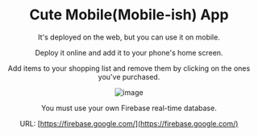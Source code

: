 <div align="center">

# Cute Mobile(Mobile-ish) App

It's deployed on the web, but you can use it on mobile.

Deploy it online and add it to your phone's home screen.

Add items to your shopping list and remove them by clicking on the ones you've purchased.

![image](https://github.com/00Gizem00/MobileApp/assets/64495695/82d7b525-7b01-4e60-bb0c-a124b91daee0)

You must use your own Firebase real-time database.

URL: [https://firebase.google.com/](https://firebase.google.com/)

</div>

